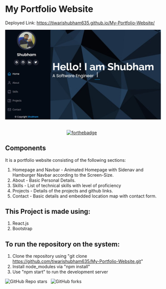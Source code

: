 # My Portfolio Website
Deployed Link: https://tiwarishubham635.github.io/My-Portfolio-Website/
<div align="center">
  <img alt="Demo" src="./Landing.jpg" />
</div>

<br/>

<center>

[![forthebadge](https://forthebadge.com/images/badges/made-with-javascript.svg)](https://forthebadge.com) &nbsp;

</center>

## Components

It is a portfolio website consisting of the following sections:

1. Homepage and Navbar - Animated Homepage with Sidenav and Hamburger Navbar according to the Screen-Size.
2. About - Basic Personal Details.
3. Skills - List of technical skills with level of proficiency
4. Projects - Details of the projects and github links.
5. Contact - Basic details and embedded location map with contact form.

## This Project is made using:

1.  React.js
2.  Bootstrap

## To run the repository on the system:

1.  Clone the repository using "git clone https://github.com/tiwarishubham635/My-Portfolio-Website.git"
2.  Install node_modules via "npm install"
3.  Use "npm start" to run the development server

![GitHub Repo stars](https://img.shields.io/github/stars/tiwarishubham635/My-Portfolio-Website?color=red&logo=github&style=for-the-badge) &nbsp;
![GitHub forks](https://img.shields.io/github/forks/tiwarishubham635/My-Portfolio-Website?color=red&logo=github&style=for-the-badge)

